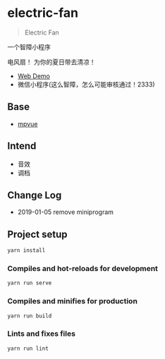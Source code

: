 # electric-fan

> Electric Fan

一个智障小程序

电风扇！ 为你的夏日带去清凉！

- [Web Demo](http://github.yunyoujun.cn/electric-fan/)
- 微信小程序(这么智障，怎么可能审核通过！2333)

## Base

- [mpvue](https://github.com/Meituan-Dianping/mpvue)

## Intend

- 音效
- 调档

## Change Log

- 2019-01-05 remove miniprogram

## Project setup

```sh
yarn install
```

### Compiles and hot-reloads for development

```sh
yarn run serve
```

### Compiles and minifies for production

```sh
yarn run build
```

### Lints and fixes files

```sh
yarn run lint
```